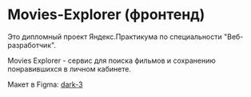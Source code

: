 # Movies-Explorer (фронтенд)

Это дипломный проект Яндекс.Практикума по специальности "Веб-разработчик".

Movies Explorer - сервис для поиска фильмов и сохранению понравившихся в личном кабинете.

Макет в Figma: [dark-3](https://www.figma.com/file/6FMWkB94wE7KTkcCgUXtnC/light-1?type=design&node-id=1-8436&mode=design&t=UTZASStloFfLHnkq-0)
